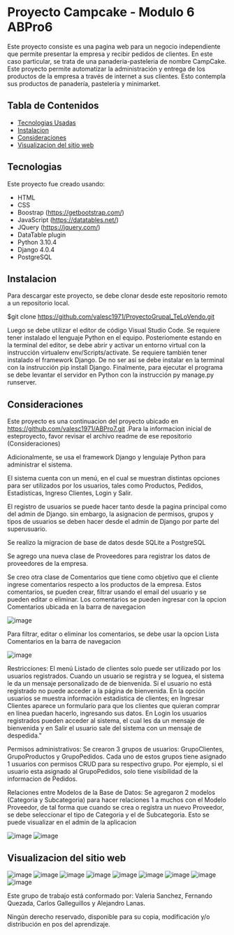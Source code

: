 # Proyecto Campcake - Modulo 6 ABPro6

Este proyecto consiste es una pagina web para un negocio independiente que permite presentar la empresa y recibir pedidos de clientes. 
En este caso particular, se trata de una panaderia-pasteleria de nombre CampCake.
Este proyecto permite automatizar la administración y entrega de los productos de la empresa a través de internet a sus clientes. 
Esto contempla sus productos de panadería, pastelería y minimarket. 

## Tabla de Contenidos

* [Tecnologias Usadas](#Tecnologias)
* [Instalacion](#Instalacion)
* [Consideraciones](#Consideraciones)
* [Visualizacion del sitio web](#Visualizacion)

<a name="Tecnologias"></a>
## Tecnologias

Este proyecto fue creado usando:
* HTML
* CSS
* Boostrap   (https://getbootstrap.com/)
* JavaScript (https://datatables.net/)
* JQuery    (https://jquery.com/)
* DataTable plugin
* Python 3.10.4
* Django 4.0.4
* PostgreSQL

<a name="Instalacion"></a>
## Instalacion
Para descargar este proyecto, se debe clonar desde este repositorio remoto a un repositorio local.

$git clone https://github.com/valesc1971/ProyectoGrupal_TeLoVendo.git

Luego se debe utilizar el editor de código Visual Studio Code. Se requiere tener instalado el lenguaje Python en el equipo.
Posteriomente estando en la terminal del editor, se debe abrir y activar un entorno virtual con la instrucción virtualenv env/Scripts/activate. 
Se requiere también tener instalado el framework Django. De no ser así se debe instalar en la terminal con la instrucción pip install Django. 
Finalmente, para ejecutar el programa se debe levantar el servidor en Python con la instrucción py manage.py runserver. 

<a name="Consideraciones"></a>
## Consideraciones

Este proyecto es una continuacion del proyecto ubicado en https://github.com/valesc1971/ABPro7.git .Para la informacion inicial de esteproyecto, favor revisar el archivo readme de ese repositorio (Consideraciones)

Adicionalmente, se usa el framework Django y lenguiaje Python para administrar el sistema. 

El sistema cuenta con un menú, en el cual se muestran distintas opciones para ser utilizados por los usuarios, tales como Productos, Pedidos, 
Estadísticas, Ingreso Clientes, Login y Salir. 

El registro de usuarios se puede hacer tanto desde la pagina principal como del admin de Django. sin embargo, la asignacion de permisos, grupos y tipos de usuarios se deben hacer desde el admin de Django por parte del superusuario.

Se realizo la migracion de base de datos desde SQLite a PostgreSQL

Se agrego una nueva clase de Proveedores para registrar los datos de proveedores de la empresa.

Se creo otra clase de Comentarios que tiene como objetivo que el cliente ingrese comentarios respecto a los productos de la empresa. Estos comentarios, se pueden crear, filtrar usando el email del usuario y se pueden editar o eliminar. 
Los comentarios se pueden ingresar con la opcion Comentarios ubicada en la barra de navegacion

![image](https://user-images.githubusercontent.com/99301347/167232744-03732295-7f5a-4456-bc68-cb685a2ac558.png)

Para  filtrar, editar o eliminar los comentarios, se debe usar la opcion Lista Comentarios en la barra de navegacion

![image](https://user-images.githubusercontent.com/99301347/167232732-6b6a4b2c-0490-4b4f-961d-c4650ecb4af0.png)


Restricciones:
El menú Listado de clientes solo puede ser utilizado por los usuarios registrados. Cuando un usuario se registra y se loguea, el sistema le da un mensaje personalizado de de bienvenida. 
Si el usuario no está registrado no puede acceder a la página de bienvenida. En la opción usuarios se muestra información estadistica de clientes; 
en Ingresar Clientes aparece un formulario para que los clientes que quieran comprar en línea puedan hacerlo, ingresando sus datos. En Login los usuarios registrados
pueden acceder al sistema, el cual les da un mensaje de bienvenida y en Salir el usuario sale del sistema con un mensaje de despedida."

Permisos administrativos:
Se crearon 3 grupos de usuarios: GrupoClientes, GrupoProductos y GrupoPedidos. Cada uno de estos grupos tiene asignado 1 usuarios con permisos CRUD para su respectivo grupo. Por ejemplo, si el usuario esta asignado al GrupoPedidos, solo tiene visibilidad de la informacion de Pedidos.

Relaciones entre Modelos de la Base de Datos:
Se agregaron 2 modelos (Categoria y Subcategoria) para hacer relaciones 1 a muchos con el Modelo Proveedor, de tal forma que cuando se crea o registra un nuevo Proveedor, se debe seleccionar el tipo de Categoria y el de Subcategoria. Esto se puede visualizar en el admin de la aplicacion

![image](https://user-images.githubusercontent.com/99301347/167749902-25846125-4850-4ff7-8b63-694942e5256b.png)
![image](https://user-images.githubusercontent.com/99301347/167749954-592a701a-814c-43d4-8a9e-b1e5c27721b2.png)



<a name="Visualizacion"></a>
## Visualizacion del sitio web
![image](https://user-images.githubusercontent.com/99301347/153718537-06c6ce1f-00cf-45ed-9460-52f8c606e2f3.png)
![image](https://user-images.githubusercontent.com/99301347/153718564-b28cc154-52f0-4cd9-aa8a-ea23b763074d.png)
![image](https://user-images.githubusercontent.com/99301347/153718585-e1aab1fc-2ca2-4c3e-9489-e2dbf1125cdc.png)
![image](https://user-images.githubusercontent.com/99301347/153718607-d85fca0b-2aec-4ea0-b71e-9b675088b7b8.png)
![image](https://user-images.githubusercontent.com/99301347/166082096-b8c4ae71-3859-4c96-8e21-11b8bab6f3fa.png)
![image](https://user-images.githubusercontent.com/99301347/166082101-ea6bf90c-bec1-48d7-8ca0-06afab75a108.png)
![image](https://user-images.githubusercontent.com/99301347/166082109-e3479678-21bf-4456-9a71-8cc9634ba6b7.png)
![image](https://user-images.githubusercontent.com/99301347/166082112-7fa56657-3b46-4b98-9768-31637382d692.png)
![image](https://user-images.githubusercontent.com/99301347/166083493-de5dc76c-efbc-40ae-8489-6588ee17685b.png)






Este grupo de trabajo está conformado por:
Valeria Sanchez, Fernando Quezada, Carlos Galleguillos y Alejandro Lanas.

Ningún derecho reservado, disponible para su copia, modificación y/o distribución en pos del aprendizaje.
